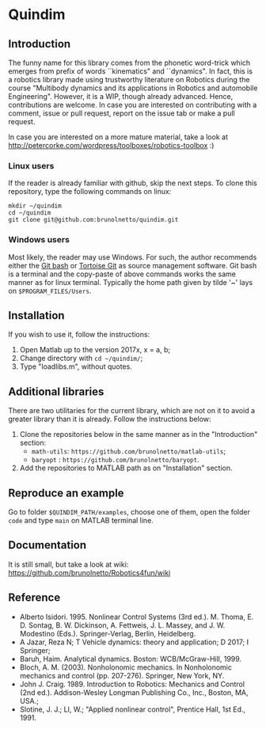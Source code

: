 # Quindim

## Introduction

The funny name for this library comes from the phonetic word-trick which emerges from prefix of words ´´kinematics" and ´´dynamics". In fact, this is a robotics library made using trustworthy literature on Robotics during the course "Multibody dynamics and its applications in Robotics and automobile Engineering". However, it is a WIP, though already advanced. Hence, contributions are welcome. In case you are interested on contributing with a comment, issue or pull request, report on the issue tab or make a pull request.

In case you are interested on a more mature material, take a look at http://petercorke.com/wordpress/toolboxes/robotics-toolbox :) 

### Linux users

If the reader is already familiar with github, skip the next steps. To clone this repository, type the following commands on linux:

```
mkdir ~/quindim
cd ~/quindim
git clone git@github.com:brunolnetto/quindim.git 
```

### Windows users

Most likely, the reader may use Windows. For such, the author recommends either the [Git bash](https://gitforwindows.org/) or [Tortoise Git](https://tortoisegit.org/) as source management software. Git bash is a terminal and the copy-paste of above commands works the same manner as for linux terminal. Typically the home path given by tilde '~' lays on ```$PROGRAM_FILES/Users```.

## Installation

If you wish to use it, follow the instructions:

1) Open Matlab up to the version 2017x, x = a, b;
2) Change directory with ```cd ~/quindim/```;
3) Type "loadlibs.m", without quotes.

## Additional libraries

There are two utilitaries for the current library, which are not on it to avoid a greater library than it is already. Follow the instructions below:

1) Clone the repositories below in the same manner as in the "Introduction" section:
    - ```math-utils```: ```https://github.com/brunolnetto/matlab-utils```;
    - ```baryopt```  : ```https://github.com/brunolnetto/baryopt```.
2) Add the repositories to MATLAB path as on "Installation" section.

## Reproduce an example

Go to folder ```$QUINDIM_PATH/examples```, choose one of them, open the folder ```code``` and type ```main``` on MATLAB terminal line.

## Documentation
It is still small, but take a look at wiki: https://github.com/brunolnetto/Robotics4fun/wiki

## Reference

- Alberto Isidori. 1995. Nonlinear Control Systems (3rd ed.). M. Thoma, E. D. Sontag, B. W. Dickinson, A. Fettweis, J. L. Massey, and J. W. Modestino (Eds.). Springer-Verlag, Berlin, Heidelberg.
- A Jazar, Reza N; T Vehicle dynamics: theory and application; D 2017; I Springer;
- Baruh, Haim. Analytical dynamics. Boston: WCB/McGraw-Hill, 1999.
- Bloch, A. M. (2003). Nonholonomic mechanics. In Nonholonomic mechanics and control (pp. 207-276). Springer, New York, NY.
- John J. Craig. 1989. Introduction to Robotics: Mechanics and Control (2nd ed.). Addison-Wesley Longman Publishing Co., Inc., Boston, MA, USA.;
- Slotine, J. J.; LI, W.; "Applied nonlinear control", Prentice Hall, 1st Ed., 1991.




